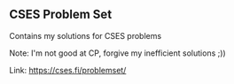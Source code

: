 ## CSES Problem Set
Contains my solutions for CSES problems

Note: I'm not good at CP, forgive my inefficient solutions ;))

Link: https://cses.fi/problemset/
